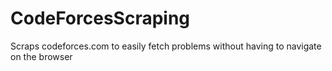 # CodeForcesScraping
Scraps codeforces.com to easily fetch problems without having to navigate on the browser
